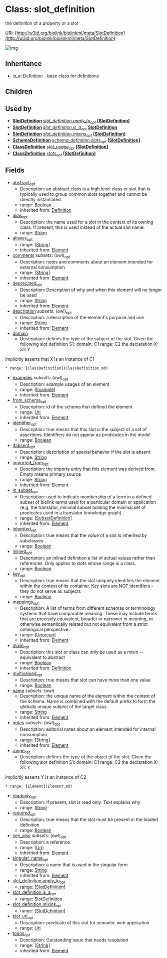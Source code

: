 # Class: slot_definition


the definition of a property or a slot

URI: [http://w3id.org/biolink/biolinkml/meta/SlotDefinition](http://w3id.org/biolink/biolinkml/meta/SlotDefinition)

![img](http://yuml.me/diagram/nofunky;dir:TB/class/\[SubsetDefinition]<in_subset(i)%20*-%20\[SlotDefinition|slot_uri:uri%20%3F;multivalued:boolean%20%3F;inherited:boolean%20%3F;readonly:string%20%3F;ifabsent:string%20%3F;required:boolean%20%3F;inlined:boolean%20%3F;key:boolean%20%3F;identifier:boolean%20%3F;alias:string%20%3F;abstract(i):boolean%20%3F;mixin(i):boolean%20%3F;name(pk)(i):string;singular_name(i):string%20%3F;aliases(i):string%20*;mappings(i):uriorcuri%20*;description(i):string%20%3F;deprecated(i):string%20%3F;todos(i):string%20*;notes(i):string%20*;comments(i):string%20*;from_schema(i):uri%20%3F;imported_from(i):string%20%3F;see_also(i):uri%20*],%20\[Example]<examples(i)%20*-++\[SlotDefinition],%20\[Element]<range%20%3F-%20\[SlotDefinition],%20\[ClassDefinition]<domain-%20\[SlotDefinition],%20\[SlotDefinition]<apply_to%20*-%20\[SlotDefinition],%20\[SlotDefinition]<mixins%20*-%20\[SlotDefinition],%20\[SlotDefinition]<is_a%20%3F-%20\[SlotDefinition],%20\[SchemaDefinition]++-%20slots%20*>\[SlotDefinition],%20\[ClassDefinition]++-%20slot_usage%20*>\[SlotDefinition],%20\[ClassDefinition]-%20slots%20*>\[SlotDefinition],%20\[Definition]^-\[SlotDefinition])
## Inheritance

 *  is_a: [Definition](Definition.md) - base class for definitions
## Children

## Used by

 *  **[SlotDefinition](SlotDefinition.md)** *[slot_definition.apply_to](slot_definition_apply_to.md)<sub>opt</sub>*  **[[SlotDefinition](SlotDefinition.md)]**
 *  **[SlotDefinition](SlotDefinition.md)** *[slot_definition.is_a](slot_definition_is_a.md)<sub>opt</sub>*  **[SlotDefinition](SlotDefinition.md)**
 *  **[SlotDefinition](SlotDefinition.md)** *[slot_definition.mixins](slot_definition_mixins.md)<sub>opt</sub>*  **[[SlotDefinition](SlotDefinition.md)]**
 *  **[SchemaDefinition](SchemaDefinition.md)** *[schema_definition.slots](slot_definitions.md)<sub>opt</sub>*  **[[SlotDefinition](SlotDefinition.md)]**
 *  **[ClassDefinition](ClassDefinition.md)** *[slot_usage](slot_usage.md)<sub>opt</sub>*  **[[SlotDefinition](SlotDefinition.md)]**
 *  **[ClassDefinition](ClassDefinition.md)** *[slots](slots.md)<sub>opt</sub>*  **[[SlotDefinition](SlotDefinition.md)]**
## Fields

 * [abstract](abstract.md)<sub>opt</sub>
    * Description: an abstract class is a high level class or slot that is typically used to group common slots together and cannot be directly instantiated.
    * range: [Boolean](Boolean.md)
    * inherited from: [Definition](Definition.md)
 * [alias](alias.md)<sub>opt</sub>
    * Description: the name used for a slot in the context of its owning class.  If present, this is used instead of the actual slot name.
    * range: [String](String.md)
 * [aliases](aliases.md)<sub>opt</sub>
    * range: [[String](String.md)]
    * inherited from: [Element](Element.md)
 * [comments](comments.md) *subsets*: (owl)<sub>opt</sub>
    * Description: notes and comments about an element intended for external consumption
    * range: [[String](String.md)]
    * inherited from: [Element](Element.md)
 * [deprecated](deprecated.md)<sub>opt</sub>
    * Description: Description of why and when this element will no longer be used
    * range: [String](String.md)
    * inherited from: [Element](Element.md)
 * [description](description.md) *subsets*: (owl)<sub>opt</sub>
    * Description: a description of the element's purpose and use
    * range: [String](String.md)
    * inherited from: [Element](Element.md)
 * [domain](domain.md)
    * Description: defines the type of the subject of the slot.  Given the following slot definition
  S1:
    domain: C1
    range:  C2
the declaration
  X:
    S1: Y

implicitly asserts that X is an instance of C1

    * range: [ClassDefinition](ClassDefinition.md)
 * [examples](examples.md) *subsets*: (owl)<sub>opt</sub>
    * Description: example usages of an element
    * range: [[Example](Example.md)]
    * inherited from: [Element](Element.md)
 * [from_schema](from_schema.md)<sub>opt</sub>
    * Description: id of the schema that defined the element
    * range: [Uri](Uri.md)
    * inherited from: [Element](Element.md)
 * [identifier](identifier.md)<sub>opt</sub>
    * Description: true means that this slot is the subject of a set of assertions.  Identifiers do not appear as predicates in the model
    * range: [Boolean](Boolean.md)
 * [ifabsent](ifabsent.md)<sub>opt</sub>
    * Description: description of special behavior if the slot is absent
    * range: [String](String.md)
 * [imported_from](imported_from.md)<sub>opt</sub>
    * Description: the imports entry that this element was derived from.  Empty means primary source
    * range: [String](String.md)
    * inherited from: [Element](Element.md)
 * [in_subset](in_subset.md)<sub>opt</sub>
    * Description: used to indicate membership of a term in a defined subset of biolink terms used for a particular domain or application (e.g. the translator_minimal subset holding the minimal set of predicates used in a translator knowledge graph)
    * range: [[SubsetDefinition](SubsetDefinition.md)]
    * inherited from: [Element](Element.md)
 * [inherited](inherited.md)<sub>opt</sub>
    * Description: true means that the *value* of a slot is inherited by subclasses
    * range: [Boolean](Boolean.md)
 * [inlined](inlined.md)<sub>opt</sub>
    * Description: an inlined definition a list of actual values rather than references.  Only applies to slots whose range is a class.
    * range: [Boolean](Boolean.md)
 * [key](key.md)<sub>opt</sub>
    * Description: true means that the slot uniquely identifies the element within the context of its container.  Key slots are NOT identifiers - they do not serve as subjects
    * range: [Boolean](Boolean.md)
 * [mappings](mappings.md)<sub>opt</sub>
    * Description: A list of terms from different schemas or terminology systems that have comparable meaning. These may include terms that are precisely equivalent, broader or narrower in meaning, or otherwise semantically related but not equivalent from a strict ontological perspective.
    * range: [[Uriorcuri](Uriorcuri.md)]
    * inherited from: [Element](Element.md)
 * [mixin](mixin.md)<sub>opt</sub>
    * Description: this slot or class can only be used as a mixin -- equivalent to abstract
    * range: [Boolean](Boolean.md)
    * inherited from: [Definition](Definition.md)
 * [multivalued](multivalued.md)<sub>opt</sub>
    * Description: true means that slot can have more than one value
    * range: [Boolean](Boolean.md)
 * [name](name.md) *subsets*: (owl)
    * Description: the unique name of the element within the context of the schema.  Name is combined with the default prefix to form the globally unique subject of the target class.
    * range: [String](String.md)
    * inherited from: [Element](Element.md)
 * [notes](notes.md) *subsets*: (owl)<sub>opt</sub>
    * Description: editorial notes about an element intended for internal consumption
    * range: [[String](String.md)]
    * inherited from: [Element](Element.md)
 * [range](range.md)<sub>opt</sub>
    * Description: defines the type of the object of the slot.  Given the following slot definition
  S1:
    domain: C1
    range:  C2
the declaration
  X:
    S1: Y

implicitly asserts Y is an instance of C2

    * range: [Element](Element.md)
 * [readonly](readonly.md)<sub>opt</sub>
    * Description: If present, slot is read only.  Text explains why
    * range: [String](String.md)
 * [required](required.md)<sub>opt</sub>
    * Description: true means that the slot must be present in the loaded definition
    * range: [Boolean](Boolean.md)
 * [see_also](see_also.md) *subsets*: (owl)<sub>opt</sub>
    * Description: a reference
    * range: [[Uri](Uri.md)]
    * inherited from: [Element](Element.md)
 * [singular_name](singular_name.md)<sub>opt</sub>
    * Description: a name that is used in the singular form
    * range: [String](String.md)
    * inherited from: [Element](Element.md)
 * [slot_definition.apply_to](slot_definition_apply_to.md)<sub>opt</sub>
    * range: [[SlotDefinition](SlotDefinition.md)]
 * [slot_definition.is_a](slot_definition_is_a.md)<sub>opt</sub>
    * range: [SlotDefinition](SlotDefinition.md)
 * [slot_definition.mixins](slot_definition_mixins.md)<sub>opt</sub>
    * range: [[SlotDefinition](SlotDefinition.md)]
 * [slot_uri](slot_uri.md)<sub>opt</sub>
    * Description: predicate of this slot for semantic web application
    * range: [Uri](Uri.md)
 * [todos](todos.md)<sub>opt</sub>
    * Description: Outstanding issue that needs resolution
    * range: [[String](String.md)]
    * inherited from: [Element](Element.md)
